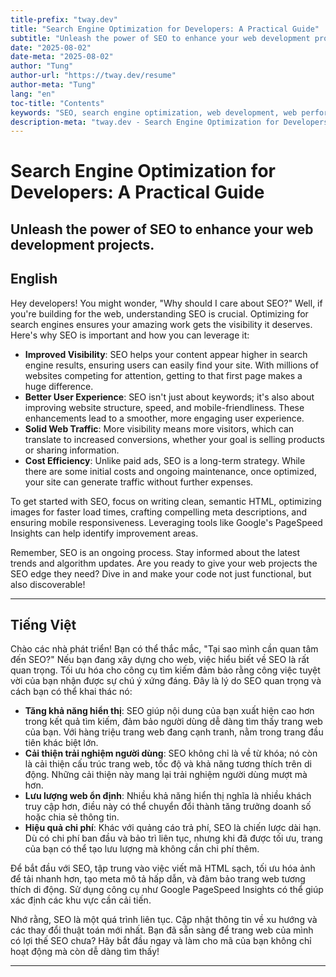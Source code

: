 ```yaml
---
title-prefix: "tway.dev"
title: "Search Engine Optimization for Developers: A Practical Guide"
subtitle: "Unleash the power of SEO to enhance your web development projects."
date: "2025-08-02"
date-meta: "2025-08-02"
author: "Tung"
author-url: "https://tway.dev/resume"
author-meta: "Tung"
lang: "en"
toc-title: "Contents"
keywords: "SEO, search engine optimization, web development, web performance, developers"
description-meta: "tway.dev - Search Engine Optimization for Developers: A Practical Guide - Unleash the power of SEO to enhance your web development projects."
---
```


# Search Engine Optimization for Developers: A Practical Guide
## Unleash the power of SEO to enhance your web development projects.

## English
Hey developers! You might wonder, "Why should I care about SEO?" Well, if you're building for the web, understanding SEO is crucial. Optimizing for search engines ensures your amazing work gets the visibility it deserves. Here's why SEO is important and how you can leverage it:

- **Improved Visibility**: SEO helps your content appear higher in search engine results, ensuring users can easily find your site. With millions of websites competing for attention, getting to that first page makes a huge difference.
- **Better User Experience**: SEO isn't just about keywords; it's also about improving website structure, speed, and mobile-friendliness. These enhancements lead to a smoother, more engaging user experience.
- **Solid Web Traffic**: More visibility means more visitors, which can translate to increased conversions, whether your goal is selling products or sharing information.
- **Cost Efficiency**: Unlike paid ads, SEO is a long-term strategy. While there are some initial costs and ongoing maintenance, once optimized, your site can generate traffic without further expenses.

To get started with SEO, focus on writing clean, semantic HTML, optimizing images for faster load times, crafting compelling meta descriptions, and ensuring mobile responsiveness. Leveraging tools like Google's PageSpeed Insights can help identify improvement areas.

Remember, SEO is an ongoing process. Stay informed about the latest trends and algorithm updates. Are you ready to give your web projects the SEO edge they need? Dive in and make your code not just functional, but also discoverable!


---

## Tiếng Việt
Chào các nhà phát triển! Bạn có thể thắc mắc, "Tại sao mình cần quan tâm đến SEO?" Nếu bạn đang xây dựng cho web, việc hiểu biết về SEO là rất quan trọng. Tối ưu hóa cho công cụ tìm kiếm đảm bảo rằng công việc tuyệt vời của bạn nhận được sự chú ý xứng đáng. Đây là lý do SEO quan trọng và cách bạn có thể khai thác nó:

- **Tăng khả năng hiển thị**: SEO giúp nội dung của bạn xuất hiện cao hơn trong kết quả tìm kiếm, đảm bảo người dùng dễ dàng tìm thấy trang web của bạn. Với hàng triệu trang web đang cạnh tranh, nằm trong trang đầu tiên khác biệt lớn.
- **Cải thiện trải nghiệm người dùng**: SEO không chỉ là về từ khóa; nó còn là cải thiện cấu trúc trang web, tốc độ và khả năng tương thích trên di động. Những cải thiện này mang lại trải nghiệm người dùng mượt mà hơn.
- **Lưu lượng web ổn định**: Nhiều khả năng hiển thị nghĩa là nhiều khách truy cập hơn, điều này có thể chuyển đổi thành tăng trưởng doanh số hoặc chia sẻ thông tin.
- **Hiệu quả chi phí**: Khác với quảng cáo trả phí, SEO là chiến lược dài hạn. Dù có chi phí ban đầu và bảo trì liên tục, nhưng khi đã được tối ưu, trang của bạn có thể tạo lưu lượng mà không cần chi phí thêm.

Để bắt đầu với SEO, tập trung vào việc viết mã HTML sạch, tối ưu hóa ảnh để tải nhanh hơn, tạo meta mô tả hấp dẫn, và đảm bảo trang web tương thích di động. Sử dụng công cụ như Google PageSpeed Insights có thể giúp xác định các khu vực cần cải tiến.

Nhớ rằng, SEO là một quá trình liên tục. Cập nhật thông tin về xu hướng và các thay đổi thuật toán mới nhất. Bạn đã sẵn sàng để trang web của mình có lợi thế SEO chưa? Hãy bắt đầu ngay và làm cho mã của bạn không chỉ hoạt động mà còn dễ dàng tìm thấy!

---